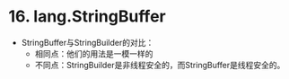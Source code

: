 # 16. lang.StringBuffer

- StringBuffer与StringBuilder的对比：
  - 相同点：他们的用法是一模一样的
  - 不同点：StringBuilder是非线程安全的，而StringBuffer是线程安全的。
